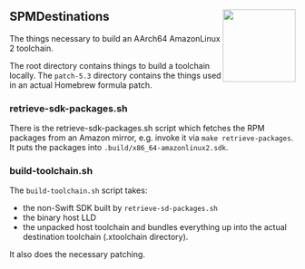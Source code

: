 <h2>SPMDestinations
  <img src="http://zeezide.com/img/SwiftXcodePkgIcon.svg"
       align="right" width="128" height="128" />
</h2>

The things necessary to build an AArch64 AmazonLinux 2 toolchain.

The root directory contains things to build a toolchain locally.
The `patch-5.3` directory contains the things used in an actual
Homebrew formula patch.

### retrieve-sdk-packages.sh

There is the retrieve-sdk-packages.sh script which fetches the RPM packages
from an Amazon mirror, e.g. invoke it via `make retrieve-packages`.
It puts the packages into `.build/x86_64-amazonlinux2.sdk`.

### build-toolchain.sh

The `build-toolchain.sh` script takes:
- the non-Swift SDK built by `retrieve-sd-packages.sh`
- the binary host LLD 
- the unpacked host toolchain
and bundles everything up into the actual destination toolchain 
(.xtoolchain directory).

It also does the necessary patching.
